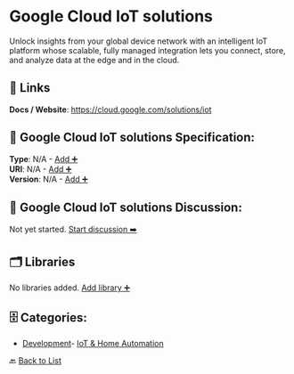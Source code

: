 # Google Cloud IoT solutions

Unlock insights from your global device network with an intelligent IoT platform whose scalable, fully managed integration lets you connect, store, and analyze data at the edge and in the cloud.

##  🔗 Links
**Docs / Website**: https://cloud.google.com/solutions/iot

## 🧬 Google Cloud IoT solutions Specification:
**Type**: N/A - [Add ➕](https://github.com/apis-list/apis-list/edit/main/apis.yaml#8489)  
**URI**: N/A - [Add ➕](https://github.com/apis-list/apis-list/edit/main/apis.yaml#8489)  
**Version**: N/A - [Add ➕](https://github.com/apis-list/apis-list/edit/main/apis.yaml#8489)

## 💬 Google Cloud IoT solutions Discussion:
Not yet started. [Start discussion ➡️](https://github.com/apis-list/apis-list/discussions/new)

## 🗂️ Libraries

No libraries added. [Add library ➕](https://github.com/apis-list/apis-list/edit/main/apis.yaml#8489)    


## 🗄️ Categories:
- [Development](https://github.com/apis-list/apis-list#development-)- [IoT & Home Automation](https://github.com/apis-list/apis-list#iot--home-automation-)

🔙  [Back to List](https://github.com/apis-list/apis-list)

